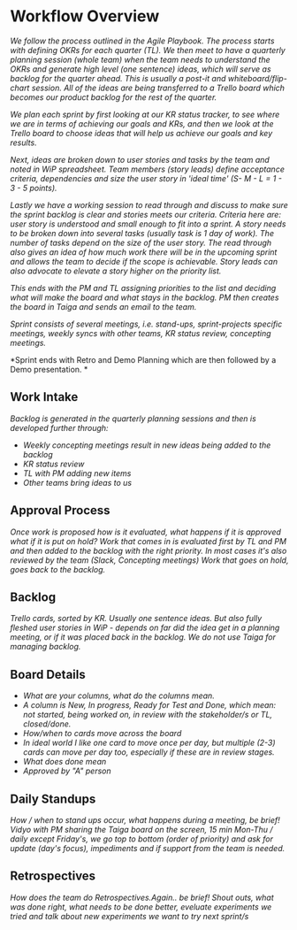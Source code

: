 # Workflow Overview

*We follow the process outlined in the Agile Playbook. The process starts with defining OKRs for each quarter (TL). We then meet to have a quarterly planning session (whole team) when the team needs to understand the OKRs and generate high level (one sentence) ideas, which will serve as backlog for the quarter ahead. This is usually a post-it and whiteboard/flip-chart session. All of the ideas are being transferred to a Trello board which becomes our product backlog for the rest of the quarter.*

*We plan each sprint by first looking at our KR status tracker, to see where we are in terms of achieving our goals and KRs, and then we look at the Trello board to choose ideas that will help us achieve our goals and key results.*

*Next, ideas are broken down to user stories and tasks by the team and noted in WiP spreadsheet. Team members (story leads) define acceptance criteria, dependencies and size the user story in 'ideal time' (S- M - L = 1 - 3 - 5 points).*

*Lastly we have a working session to read through and discuss to make sure the sprint backlog is clear and stories meets our criteria. Criteria here are: user story is understood and small enough to fit into a sprint. A story needs to be broken down into several tasks (usually task is 1 day of work). The number of tasks depend on the size of the user story. The read through also gives an idea of how much work there will be in the upcoming sprint and allows the team to decide if the scope  is achievable. Story leads can also advocate to elevate a story higher on the priority list.*

*This ends with the PM and TL assigning priorities to the list and deciding what will make the board and what stays in the backlog. PM then creates the board in Taiga and sends an email to the team.*

*Sprint consists of several meetings, i.e. stand-ups, sprint-projects specific meetings, weekly syncs with other teams, KR status review, concepting meetings.*

*Sprint ends with Retro and Demo Planning which are then followed by a Demo presentation. *

## Work Intake

*Backlog is generated in the quarterly planning sessions and then is developed further through:*
* *Weekly concepting meetings result in new ideas being added to the backlog*
* *KR status review*
* *TL with PM adding new items*
* *Other teams bring ideas to us*

## Approval Process

*Once work is proposed how is it evaluated, what happens if it is approved what if it is put on hold?*
*Work that comes in is evaluated first by TL and PM and then added to the backlog with the right priority. In most cases it's also reviewed by the team (Slack, Concepting meetings)*
*Work that goes on hold, goes back to the backlog.*

## Backlog

*Trello cards, sorted by KR. Usually one sentence ideas. But also fully fleshed user stories in WiP - depends on far did the idea get in a planning meeting, or if it was placed back in the backlog. We do not use Taiga for managing backlog.*

## Board Details

* *What are your columns, what do the columns mean.*
* *A column is New, In progress, Ready for Test and Done, which mean: not started, being worked on, in review with the stakeholder/s or TL, closed/done.*
* *How/when to cards move across the board*
* *In ideal world I like one card to move once per day, but multiple (2-3) cards can move per day too, especially if these are in review stages.*
* *What does done mean*
* *Approved by "A" person*

## Daily Standups

*How / when to stand ups occur, what happens during a meeting, be brief!*
*Vidyo with PM sharing the Taiga board on the screen, 15 min Mon-Thu / daily except Friday's, we go top to bottom (order of priority) and ask for update (day's focus), impediments and if support from the team is needed.*

## Retrospectives

*How does the team do Retrospectives.Again.. be brief!*
*Shout outs, what was done right, what needs to be done better, eveluate experiments we tried and talk about new experiments we want to try next sprint/s*
